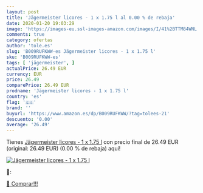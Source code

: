 ```yaml
---
layout: post
title: 'Jägermeister licores - 1 x 1.75 l al 0.00 % de rebaja'
date: 2020-01-20 19:03:29
image: 'https://images-eu.ssl-images-amazon.com/images/I/41%2BTTM84WNL._SL400_.jpg'
comments: true
category: ofertas
author: 'tole.es'
slug: 'B009RUFKWW-es Jägermeister licores - 1 x 1.75 l'
sku: 'B009RUFKWW-es'
tags: [ 'jägermeister', ]
actualPrice: 26.49 EUR
currency: EUR
price: 26.49
comparePrice: 26.49 EUR
prodname: 'Jägermeister licores - 1 x 1.75 l'
country: 'es'
flag: '🇪🇸'
brand: ''
buyurl: 'https://www.amazon.es/dp/B009RUFKWW/?tag=tolees-21'
descuento: '0.00'
average: '26.49'
---
```


Tienes [Jägermeister licores - 1 x 1.75 l](https://www.amazon.es/dp/B009RUFKWW/?tag=tolees-21) con precio final de  26.49 EUR (original: 26.49 EUR) (0.00 %  de rebaja) aqui!

[![Jägermeister licores - 1 x 1.75 l](https://images-eu.ssl-images-amazon.com/images/I/41%2BTTM84WNL._SL400_.jpg)](https://www.amazon.es/dp/B009RUFKWW/?tag=tolees-21)

🔎:


[🛒 Comprar!!!](https://www.amazon.es/dp/B009RUFKWW/?tag=tolees-21)

